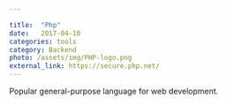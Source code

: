 ```yaml
---

title:  "Php"
date:   2017-04-10
categories: tools
category: Backend
photo: /assets/img/PHP-logo.png
external_link: https://secure.php.net/
---
```

Popular general-purpose language for web development.
